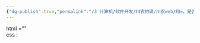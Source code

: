 ```yaml
---
{"dg-publish":true,"permalink":"/3 计算机/软件开发/川农的课/川农web/和=，是否有“/","title":"和=，是否有“"}
---
```



html =""  
css :